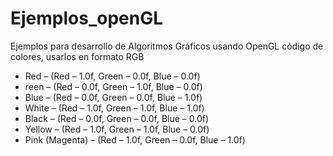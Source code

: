 # Ejemplos_openGL
Ejemplos para desarrollo de Algoritmos Gráficos usando OpenGL
código de colores, usarlos en formato RGB
<ul>
<li>Red – (Red – 1.0f, Green – 0.0f, Blue – 0.0f)</li>
<li>reen – (Red – 0.0f, Green – 1.0f, Blue – 0.0f)</li>
<li>Blue – (Red – 0.0f, Green – 0.0f, Blue – 1.0f)
<li>White – (Red – 1.0f, Green – 1.0f, Blue – 1.0f)
<li>Black – (Red – 0.0f, Green – 0.0f, Blue – 0.0f)
<li>Yellow – (Red – 1.0f, Green – 1.0f, Blue – 0.0f)
<li>Pink (Magenta) – (Red – 1.0f, Green – 0.0f, Blue – 1.0f)
</ul>
